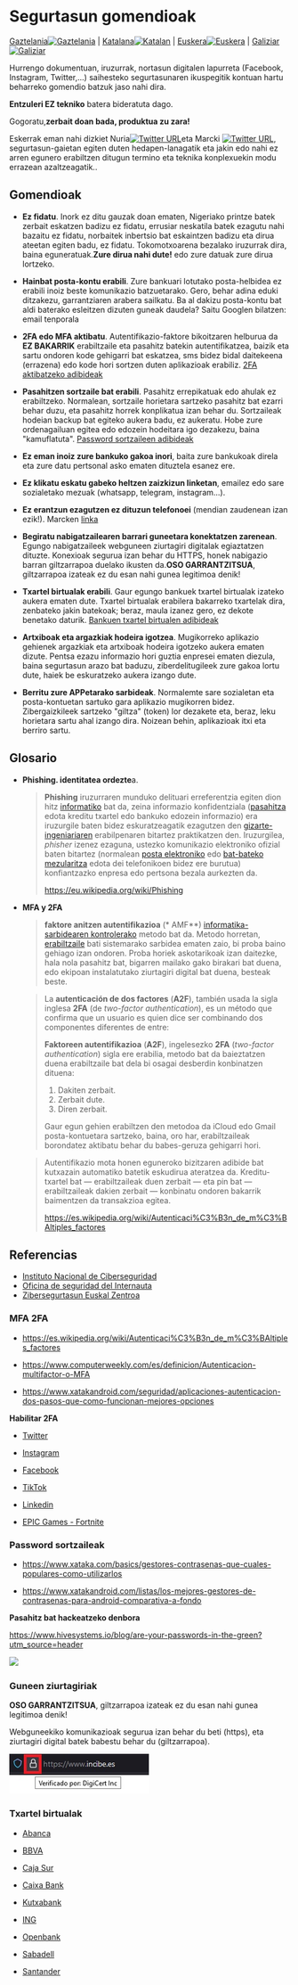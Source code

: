 # Segurtasun gomendioak



[Gaztelania<img src="https://upload.wikimedia.org/wikipedia/commons/thumb/7/7d/Flag_of_Spain_%281785%E2%80%931873%2C_1875%E2%80%931931%29.svg/320px-Flag_of_Spain_%281785%E2%80%931873%2C_1875%E2%80%931931%29.svg.png" alt="Gaztelania" width="40" height="20"/>](./README.md) | [Katalana<img src="https://upload.wikimedia.org/wikipedia/commons/thumb/0/0a/Flag_of_Catalonia_in_PNG.png/320px-Flag_of_Catalonia_in_PNG.png" alt="Katalan" width="40" height="20"/>](./README_ca.md) | [Euskera<img src="https://upload.wikimedia.org/wikipedia/commons/thumb/2/2d/Flag_of_the_Basque_Country.svg/320px-Flag_of_the_Basque_Country.svg.png" alt="Euskera" width="40" height="20"/>](./README_eu.md) |  [Galiziar<img src="https://upload.wikimedia.org/wikipedia/commons/thumb/6/64/Flag_of_Galicia.svg/320px-Flag_of_Galicia.svg.png" alt="Galiziar" width="40" height="20"/>](./README_gl.md) 



Hurrengo dokumentuan, iruzurrak, nortasun digitalen lapurreta (Facebook,  Instagram, Twitter,...) saihesteko segurtasunaren ikuspegitik kontuan  hartu beharreko gomendio batzuk jaso nahi dira.

**Entzuleri EZ tekniko** batera bideratuta dago.

Gogoratu,**zerbait doan bada, produktua zu zara!**



Eskerrak eman nahi dizkiet Nuria[![Twitter URL](https://img.shields.io/twitter/url/https/twitter.com/nuria_imeq.svg?style=social&label=Follow%20%40nuria_imeq)](https://twitter.com/nuria_imeq/)eta Marcki [![Twitter URL](https://img.shields.io/twitter/url/https/twitter.com/cibernicola_es.svg?style=social&label=Follow%20%40cibernicola_es)](https://twitter.com/cibernicola_es/), segurtasun-gaietan egiten duten hedapen-lanagatik eta jakin edo nahi ez arren egunero erabiltzen ditugun termino eta teknika konplexuekin modu errazean azaltzeagatik..



## Gomendioak



- **Ez fidatu**. Inork ez ditu gauzak doan ematen, Nigeriako printze batek  zerbait eskatzen badizu ez fidatu, errusiar neskatila batek ezagutu nahi  bazaitu ez fidatu, norbaitek inbertsio bat eskaintzen badizu eta  dirua ateetan egiten badu, ez fidatu. Tokomotxoarena bezalako  iruzurrak dira, baina eguneratuak.**Zure dirua nahi dute!** edo zure  datuak zure dirua lortzeko.

- **Hainbat posta-kontu erabili**. Zure bankuari lotutako posta-helbidea ez erabili inoiz beste komunikazio batzuetarako. Gero, behar adina eduki ditzakezu, garrantziaren arabera sailkatu. Ba al dakizu posta-kontu bat aldi baterako esleitzen dizuten guneak daudela?  Saitu Googlen bilatzen: email tenporala

- **2FA edo MFA aktibatu**. Autentifikazio-faktore bikoitzaren helburua da **EZ BAKARRIK** erabiltzaile eta pasahitz batekin autentifikatzea, baizik eta sartu ondoren kode gehigarri bat eskatzea,  sms bidez bidal daitekeena (errazena) edo kode hori sortzen duten aplikazioak erabiliz. [2FA aktibatzeko adibideak](#mfa-2fa)

- **Pasahitzen sortzaile bat erabili**. Pasahitz errepikatuak edo ahulak ez erabiltzeko. Normalean, sortzaile horietara sartzeko pasahitz bat  ezarri behar duzu, eta pasahitz horrek konplikatua izan behar du.  Sortzaileak hodeian backup bat egiteko aukera badu, ez aukeratu. Hobe zure ordenagailuan egitea edo edozein hodeitara igo dezakezu, baina  "kamuflatuta". [Password sortzaileen adibideak](#password-sortzaileak)

- **Ez eman inoiz zure bankuko gakoa inori**, baita zure bankukoak direla eta zure datu pertsonal asko ematen dituztela esanez ere.

- **Ez klikatu eskatu gabeko heltzen zaizkizun linketan**, emailez edo sare sozialetako mezuak (whatsapp, telegram, instagram...).

- **Ez erantzun ezagutzen ez dituzun telefonoei** (mendian zaudenean izan ezik!). Marcken [linka](https://mobile.twitter.com/cibernicola_es/status/1456360233618522120?t=jVr7HFF2MpG7O6YPM5COoA&s=03)

- **Begiratu nabigatzailearen barrari guneetara konektatzen zarenean**.  Egungo nabigatzaileek webguneen ziurtagiri digitalak egiaztatzen dituzte. Konexioak segurua izan behar du HTTPS, honek nabigazio barran giltzarrapoa duelako ikusten da.**OSO GARRANTZITSUA**, giltzarrapoa izateak ez du esan nahi gunea legitimoa denik!

- **Txartel birtualak erabili**. Gaur egungo bankuek txartel birtualak izateko  aukera ematen dute. Txartel birtualak erabilera bakarreko txartelak  dira, zenbateko jakin batekoak; beraz, maula izanez gero, ez dekote benetako daturik. [Bankuen txartel birtualen adibideak](#txartel-birtualak)

- **Artxiboak eta argazkiak hodeira igotzea**. Mugikorreko aplikazio gehienek argazkiak eta artxiboak hodeira igotzeko aukera ematen dizute. Pentsa ezazu  informazio hori guztia enpresei ematen diezula, baina segurtasun arazo bat baduzu, ziberdelitugileek zure gakoa lortu dute, haiek be eskuratzeko aukera izango dute.

- **Berritu zure APPetarako sarbideak**. Normalemte sare sozialetan eta posta-kontuetan sartuko gara aplikazio mugikorren bidez. Zibergaizkileek sartzeko "giltza" (token) lor dezakete eta, beraz, leku horietara sartu ahal izango dira. Noizean behin, aplikazioak itxi eta berriro sartu.

  


## Glosario



- **Phishing. identitatea ordezte**a.

  > **Phishing** iruzurraren munduko delituari erreferentzia egiten dion hitz [informatiko](https://eu.wikipedia.org/wiki/Informatika) bat da, zeina informazio konfidentziala ([pasahitza](https://eu.wikipedia.org/wiki/Pasahitz) edota kreditu txartel edo bankuko edozein informazio) era iruzurgile baten bidez eskuratzeagatik ezagutzen den [gizarte-ingeniariaren](https://eu.wikipedia.org/wiki/Ingeniaritza_sozial) erabilpenaren bitartez praktikatzen den. Iruzurgilea, *phisher* izenez ezaguna, ustezko komunikazio elektroniko ofizial baten bitartez (normalean [posta elektroniko](https://eu.wikipedia.org/wiki/Posta_elektroniko) edo [bat-bateko mezularitza](https://eu.wikipedia.org/wiki/Bat-bateko_mezularitza) edota dei telefonikoen bidez ere burutua) konfiantzazko enpresa edo pertsona bezala aurkezten da.
  >
  > https://eu.wikipedia.org/wiki/Phishing

- **MFA y 2FA**

  > **faktore anitzen autentifikazioa** (* AMF**) [informatika-sarbidearen kontrolerako](https://es.wikipedia.org/wiki/Control_de_acceso_informático) metodo bat da. Metodo  horretan, [erabiltzaile](https://es.wikipedia.org/wiki/Usuario_  (informatika)) bati  sistemarako sarbidea ematen zaio, bi proba baino gehiago  izan ondoren. Proba horiek askotarikoak izan daitezke, hala nola pasahitz bat, bigarren mailako gako birakari bat duena, edo ekipoan instalatutako ziurtagiri digital bat duena, besteak beste.

  > La **autenticación de dos factores** (**A2F**), también usada la sigla inglesa **2FA** (de *two-factor authentication*), es un método que confirma que un usuario es quien dice ser combinando dos componentes diferentes de entre:
  >
  > **Faktoreen autentifikazioa** (**A2F**), ingelesezko **2FA** (*two-factor authentication*) sigla ere erabilia, metodo bat da baieztatzen duena erabiltzaile bat dela bi osagai desberdin konbinatzen dituena:
  >
  > 1. Dakiten zerbait.
  > 2. Zerbait dute.
  > 3. Diren zerbait.
  >
  > Gaur egun gehien erabiltzen den metodoa da iCloud edo Gmail posta-kontuetara sartzeko, baina, oro har, erabiltzaileak borondatez aktibatu behar du babes-geruza gehigarri hori.
  
  > Autentifikazio mota honen eguneroko bizitzaren adibide bat kutxazain automatiko  batetik eskudirua ateratzea da. Kreditu-txartel bat — erabiltzaileak  duen zerbait — eta pin bat — erabiltzaileak dakien zerbait — konbinatu  ondoren bakarrik baimentzen da transakzioa egitea.
  >
  > https://es.wikipedia.org/wiki/Autenticaci%C3%B3n_de_m%C3%BAltiples_factores





## Referencias



- [Instituto Nacional de Ciberseguridad](https://www.incibe.es/)
- [Oficina de seguridad del Internauta](https://www.osi.es/es)
- [Zibersegurtasun Euskal Zentroa](https://www.basquecybersecurity.eus/eu/index.html)



### MFA 2FA 



- https://es.wikipedia.org/wiki/Autenticaci%C3%B3n_de_m%C3%BAltiples_factores

- https://www.computerweekly.com/es/definicion/Autenticacion-multifactor-o-MFA
- https://www.xatakandroid.com/seguridad/aplicaciones-autenticacion-dos-pasos-que-como-funcionan-mejores-opciones



**Habilitar 2FA**

- [Twitter](https://help.twitter.com/es/managing-your-account/two-factor-authentication)

- [Instagram](https://help.instagram.com/1124604297705184)
- [Facebook](https://m.facebook.com/help/148233965247823?locale2=es_ES )
- [TikTok](https://www.tiktok.com/safety/youth-portal/keep-your-account-secure?lang=es)
- [Linkedin](https://www.linkedin.com/help/linkedin/answer/31700/activar-y-desactivar-la-verificacion-en-dos-etapas?lang=es)
- [EPIC Games - Fortnite](https://www.epicgames.com/fortnite/es-MX/news/2fa )



### Password sortzaileak

- https://www.xataka.com/basics/gestores-contrasenas-que-cuales-populares-como-utilizarlos

- https://www.xatakandroid.com/listas/los-mejores-gestores-de-contrasenas-para-android-comparativa-a-fondo



**Pasahitz bat hackeatzeko denbora**

https://www.hivesystems.io/blog/are-your-passwords-in-the-green?utm_source=header



![](https://images.squarespace-cdn.com/content/v1/5ffe234606e5ec7bfc57a7a3/1615485490880-Y8L81ZT40KMHH6NATL8I/Hive+Systems+-+Password+Table.jpg)





### Guneen ziurtagiriak

**OSO GARRANTZITSUA**, giltzarrapoa izateak ez du esan nahi gunea legitimoa denik!

Webguneekiko komunikazioak segurua izan behar du beti (https), eta ziurtagiri digital batek babestu behar du (giltzarrapoa).



![Candado de sitio seguro](./images/candado.jpg)



### Txartel birtualak

- [Abanca](https://www.abanca.com/es/tarjetas/tarjetas-debito/tarjetas-prepago/)

- [BBVA](https://www.bbva.es/personas/productos/tarjetas/tarjeta-virtual.html)

- [Caja Sur](https://clientes.cajasur.es/cuentas-tarjetas/tarjeta-virtual.html)

- [Caixa Bank](https://www.caixabank.es/particular/tarjetas/tarjeta-virtual-caixabankwallet.html#)

- [Kutxabank](https://clientes.kutxabank.es/es/cuentas-tarjetas/tarjeta-virtual.html)

- [ING](https://www.ing.es/twyp#)

- [Openbank](https://www.openbank.es/en/virtual-card-free-debit-card)

- [Sabadell](https://www.bancsabadell.com/cs/Satellite/SabAtl/bs/1191347804050/es/segmento%253DEmpresas%2526prefijoruta%253Dtxempbs%252F%2526contentId%253D1191347804050%2526mapa%253Dtrue%2526nivel%253D1)

- [Santander](https://www.bancosantander.es/particulares/cuentas-tarjetas/tarjetas/debito/virtual-e-cash)

  

